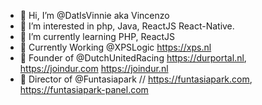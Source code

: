 - 👋 Hi, I’m @DatIsVinnie aka  Vincenzo
- 👀 I’m interested in php, Java, ReactJS React-Native.
- 🌱 I’m currently learning PHP, ReactJS
- 💼 Currently Working @XPSLogic https://xps.nl
- 💼 Founder of @DutchUnitedRacing https://durportal.nl, https://joindur.com https://joindur.nl
- 💼 Director of @Funtasiapark // https://funtasiapark.com, https://funtasiapark-panel.com

<!---
DatIsVinnie/DatIsVinnie is a ✨ special ✨ repository because its `README.md` (this file) appears on your GitHub profile.
You can click the Preview link to take a look at your changes.
--->

